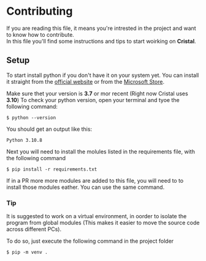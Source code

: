 # Contributing
If you are reading this file, it means you're intrested in the project 
and want to know how to contribute.  
In this file you'll find some instructions and tips to start woirking on __Cristal__.

## Setup

To start install python if you don't have it on your system yet.
You can install it straight from the [official website](https://https://www.python.org/downloads/)
or from the [Microsoft Store](https://apps.microsoft.com/store/search?&publisher=Python%20Software%20Foundation).

Make sure thet your version is  __3.7__ or mor recent (Right now Cristal uses __3.10__) 
To check your python version, open your terminal and tyoe the following command:
```
$ python --version
```
You should get an output like this:
```
Python 3.10.8
```
Next you will need to install the molules listed in the requirements file, with the following command
```
$ pip install -r requirements.txt
```
If in a PR more more modules are added to this file, you will need to to install those modules eather. You can use the same command.
### Tip
It is suggested to work on a virtual environment, in oorder to isolate the program from global modules (This makes it easier to move the source code across different PCs).

To do so, just execute the following command in the project folder
```
$ pip -m venv .
```
